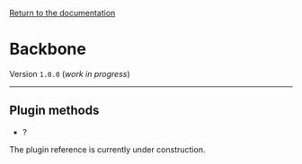 [Return to the documentation](../README.md)

# Backbone
Version `1.0.0` (*work in progress*)

---
## Plugin methods

- ?

The plugin reference is currently under construction.